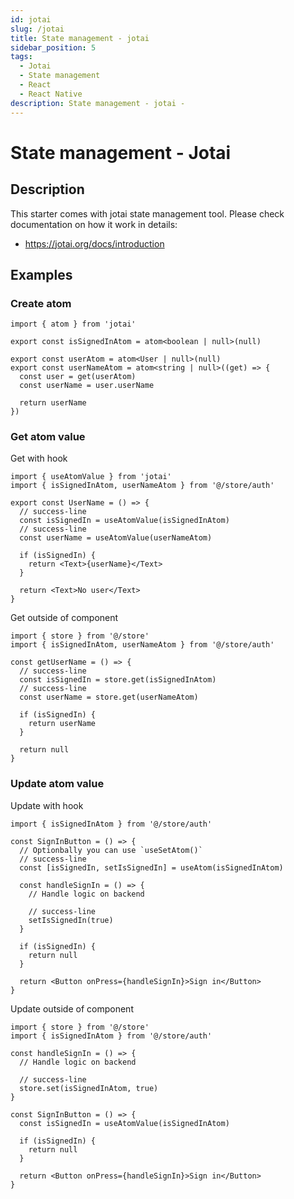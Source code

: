 ```yaml
---
id: jotai
slug: /jotai
title: State management - jotai
sidebar_position: 5
tags:
  - Jotai
  - State management
  - React
  - React Native
description: State management - jotai -
---
```


# State management - Jotai

## Description

This starter comes with jotai state management tool. Please check documentation on how it work in details:

- https://jotai.org/docs/introduction

## Examples

### Create atom

```tsx
import { atom } from 'jotai'

export const isSignedInAtom = atom<boolean | null>(null)

export const userAtom = atom<User | null>(null)
export const userNameAtom = atom<string | null>((get) => {
  const user = get(userAtom)
  const userName = user.userName

  return userName
})
```

### Get atom value

Get with hook

```tsx
import { useAtomValue } from 'jotai'
import { isSignedInAtom, userNameAtom } from '@/store/auth'

export const UserName = () => {
  // success-line
  const isSignedIn = useAtomValue(isSignedInAtom)
  // success-line
  const userName = useAtomValue(userNameAtom)

  if (isSignedIn) {
    return <Text>{userName}</Text>
  }

  return <Text>No user</Text>
}
```

Get outside of component

```tsx
import { store } from '@/store'
import { isSignedInAtom, userNameAtom } from '@/store/auth'

const getUserName = () => {
  // success-line
  const isSignedIn = store.get(isSignedInAtom)
  // success-line
  const userName = store.get(userNameAtom)

  if (isSignedIn) {
    return userName
  }

  return null
}
```

### Update atom value

Update with hook

```tsx
import { isSignedInAtom } from '@/store/auth'

const SignInButton = () => {
  // Optionbally you can use `useSetAtom()`
  // success-line
  const [isSignedIn, setIsSignedIn] = useAtom(isSignedInAtom)

  const handleSignIn = () => {
    // Handle logic on backend

    // success-line
    setIsSignedIn(true)
  }

  if (isSignedIn) {
    return null
  }

  return <Button onPress={handleSignIn}>Sign in</Button>
}
```

Update outside of component

```tsx
import { store } from '@/store'
import { isSignedInAtom } from '@/store/auth'

const handleSignIn = () => {
  // Handle logic on backend

  // success-line
  store.set(isSignedInAtom, true)
}

const SignInButton = () => {
  const isSignedIn = useAtomValue(isSignedInAtom)

  if (isSignedIn) {
    return null
  }

  return <Button onPress={handleSignIn}>Sign in</Button>
}
```

